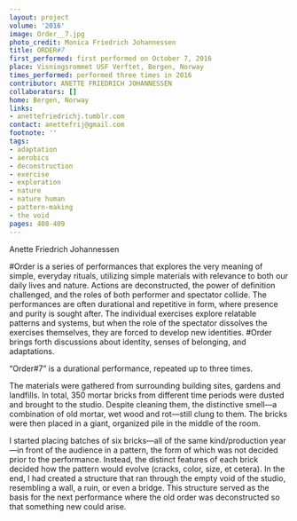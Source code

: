 ```yaml
---
layout: project
volume: '2016'
image: Order__7.jpg
photo_credit: Monica Friedrich Johannessen
title: ORDER#7
first_performed: first performed on October 7, 2016
place: Visningsrommet USF Verftet, Bergen, Norway
times_performed: performed three times in 2016
contributor: ANETTE FRIEDRICH JOHANNESSEN
collaborators: []
home: Bergen, Norway
links:
- anettefriedrichj.tumblr.com
contact: anettefrij@gmail.com
footnote: ''
tags:
- adaptation
- aerobics
- deconstruction
- exercise
- exploration
- nature
- nature human
- pattern-making
- the void
pages: 408-409
---
```


Anette Friedrich Johannessen

#Order is a series of performances that explores the very meaning of simple, everyday rituals, utilizing simple materials with relevance to both our daily lives and nature. Actions are deconstructed, the power of definition challenged, and the roles of both performer and spectator collide. The performances are often durational and repetitive in form, where presence and purity is sought after. The individual exercises explore relatable patterns and systems, but when the role of the spectator dissolves the exercises themselves, they are forced to develop new identities. #Order brings forth discussions about identity, senses of belonging, and adaptations.

“Order#7” is a durational performance, repeated up to three times.

The materials were gathered from surrounding building sites, gardens and landfills. In total, 350 mortar bricks from different time periods were dusted and brought to the studio. Despite cleaning them, the distinctive smell—a combination of old mortar, wet wood and rot—still clung to them. The bricks were then placed in a giant, organized pile in the middle of the room.

I started placing batches of six bricks—all of the same kind/production year—in front of the audience in a pattern, the form of which was not decided prior to the performance. Instead, the distinct features of each brick decided how the pattern would evolve (cracks, color, size, et cetera). In the end, I had created a structure that ran through the empty void of the studio, resembling a wall, a ruin, or even a bridge. This structure served as the basis for the next performance where the old order was deconstructed so that something new could arise.
